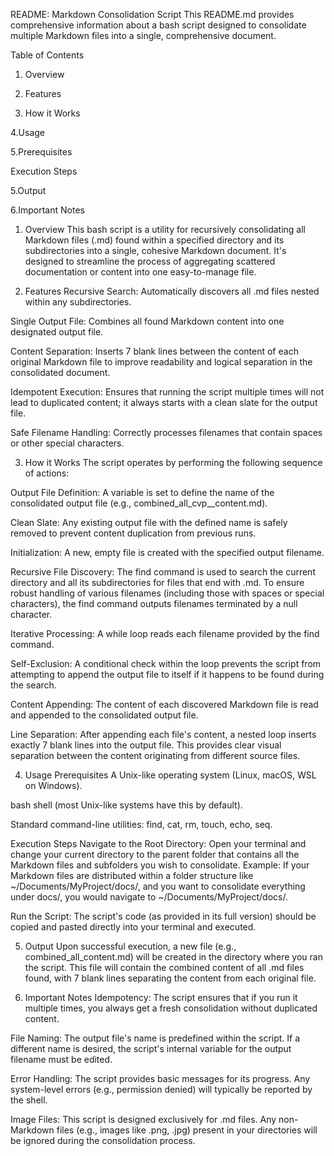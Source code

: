 README: Markdown Consolidation Script
This README.md provides comprehensive information about a bash script designed to consolidate multiple Markdown files into a single, comprehensive document.

Table of Contents
1. Overview

2. Features

3. How it Works

4.Usage

5.Prerequisites

Execution Steps

5.Output

6.Important Notes

1. Overview
This bash script is a utility for recursively consolidating all Markdown files (.md) found within a specified directory and its subdirectories into a single, cohesive Markdown document. It's designed to streamline the process of aggregating scattered documentation or content into one easy-to-manage file.

2. Features
Recursive Search: Automatically discovers all .md files nested within any subdirectories.

Single Output File: Combines all found Markdown content into one designated output file.

Content Separation: Inserts 7 blank lines between the content of each original Markdown file to improve readability and logical separation in the consolidated document.

Idempotent Execution: Ensures that running the script multiple times will not lead to duplicated content; it always starts with a clean slate for the output file.

Safe Filename Handling: Correctly processes filenames that contain spaces or other special characters.

3. How it Works
The script operates by performing the following sequence of actions:

Output File Definition: A variable is set to define the name of the consolidated output file (e.g., combined_all_cvp__content.md).

Clean Slate: Any existing output file with the defined name is safely removed to prevent content duplication from previous runs.

Initialization: A new, empty file is created with the specified output filename.

Recursive File Discovery: The find command is used to search the current directory and all its subdirectories for files that end with .md. To ensure robust handling of various filenames (including those with spaces or special characters), the find command outputs filenames terminated by a null character.

Iterative Processing: A while loop reads each filename provided by the find command.

Self-Exclusion: A conditional check within the loop prevents the script from attempting to append the output file to itself if it happens to be found during the search.

Content Appending: The content of each discovered Markdown file is read and appended to the consolidated output file.

Line Separation: After appending each file's content, a nested loop inserts exactly 7 blank lines into the output file. This provides clear visual separation between the content originating from different source files.

4. Usage
Prerequisites
A Unix-like operating system (Linux, macOS, WSL on Windows).

bash shell (most Unix-like systems have this by default).

Standard command-line utilities: find, cat, rm, touch, echo, seq.

Execution Steps
Navigate to the Root Directory: Open your terminal and change your current directory to the parent folder that contains all the Markdown files and subfolders you wish to consolidate.
Example: If your Markdown files are distributed within a folder structure like ~/Documents/MyProject/docs/, and you want to consolidate everything under docs/, you would navigate to ~/Documents/MyProject/docs/.

Run the Script: The script's code (as provided in its full version) should be copied and pasted directly into your terminal and executed.

5. Output
Upon successful execution, a new file (e.g., combined_all_content.md) will be created in the directory where you ran the script. This file will contain the combined content of all .md files found, with 7 blank lines separating the content from each original file.

6. Important Notes
Idempotency: The script ensures that if you run it multiple times, you always get a fresh consolidation without duplicated content.

File Naming: The output file's name is predefined within the script. If a different name is desired, the script's internal variable for the output filename must be edited.

Error Handling: The script provides basic messages for its progress. Any system-level errors (e.g., permission denied) will typically be reported by the shell.

Image Files: This script is designed exclusively for .md files. Any non-Markdown files (e.g., images like .png, .jpg) present in your directories will be ignored during the consolidation process.
